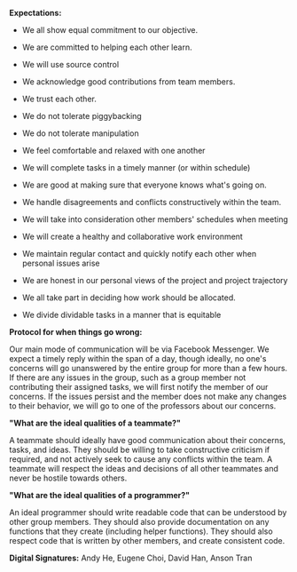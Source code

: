 **Expectations:**

- We all show equal commitment to our objective.
- We are committed to helping each other learn.
- We will use source control
- We acknowledge good contributions from team members.
- We trust each other.
- We do not tolerate piggybacking
- We do not tolerate manipulation
- We feel comfortable and relaxed with one another
- We will complete tasks in a timely manner (or within schedule)
- We are good at making sure that everyone knows what&#39;s going on.
- We handle disagreements and conflicts constructively within the team.
- We will take into consideration other members&#39; schedules when meeting
- We will create a healthy and collaborative work environment

- We maintain regular contact and quickly notify each other when personal issues arise
- We are honest in our personal views of the project and project trajectory
- We all take part in deciding how work should be allocated.
- We divide dividable tasks in a manner that is equitable

**Protocol for when things go wrong:**

Our main mode of communication will be via Facebook Messenger. We expect a timely reply within the span of a day, though ideally, no one&#39;s concerns will go unanswered by the entire group for more than a few hours. If there are any issues in the group, such as a group member not contributing their assigned tasks, we will first notify the member of our concerns. If the issues persist and the member does not make any changes to their behavior, we will go to one of the professors about our concerns.

**&quot;What are the ideal qualities of a teammate?&quot;**

A teammate should ideally have good communication about their concerns, tasks, and ideas. They should be willing to take constructive criticism if required, and not actively seek to cause any conflicts within the team. A teammate will respect the ideas and decisions of all other teammates and never be hostile towards others.

**&quot;What are the ideal qualities of a programmer?&quot;**

An ideal programmer should write readable code that can be understood by other group members. They should also provide documentation on any functions that they create (including helper functions). They should also respect code that is written by other members, and create consistent code.

**Digital Signatures:** Andy He, Eugene Choi, David Han, Anson Tran